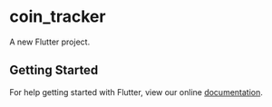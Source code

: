 # coin_tracker

A new Flutter project.

## Getting Started

For help getting started with Flutter, view our online
[documentation](https://flutter.io/).
